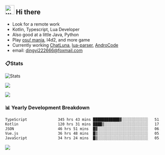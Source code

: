 ## <img alt="wave" src="https://raw.githubusercontent.com/MartinHeinz/MartinHeinz/master/wave.gif" width="30px"> Hi there

- Look for a remote work
- Kotlin, Typescript, Lua Developer
- Also good at a little Java, Python
- Play [osu! mania](https://osu.ppy.sh/users/29808669), l4d2, and more game
- Currently working [ChatLuna](https://github.com/ChatLunaLab), [lua-parser](https://github.com/dingyi222666/lua-parser), [AndroCode](https://github.com/dingyi222666/AndroCode)
- email: [dingyi222666@foxmail.com](mailto:dingyi222666@foxmail.com)

### 📋Stats

![Stats](https://github-readme-stats.vercel.app/api?username=dingyi222666&show_icons=true&icon_color=47A69E&title_color=47A69E&count_private=true)    

![](https://api.githubtrends.io/user/svg/dingyi222666/langs?time_range=one_year&include_private=True&loc_metric=changed&theme=classic)

![](http://github-profile-summary-cards.vercel.app/api/cards/productive-time?username=dingyi222666&theme=nord_dark&utcOffset=8)

### 📊 Yearly Development Breakdown

<!--START_SECTION:waka-->

```txt
TypeScript              345 hrs 43 mins ████████████▓░░░░░░░░░░░░   51.16 %
Kotlin                  120 hrs 31 mins ████▒░░░░░░░░░░░░░░░░░░░░   17.84 %
JSON                    46 hrs 51 mins  █▓░░░░░░░░░░░░░░░░░░░░░░░   06.93 %
Vue.js                  36 hrs 48 mins  █▒░░░░░░░░░░░░░░░░░░░░░░░   05.45 %
JavaScript              34 hrs 24 mins  █▒░░░░░░░░░░░░░░░░░░░░░░░   05.09 %
```

<!--END_SECTION:waka-->

![](https://komarev.com/ghpvc/?username=dingyi222666)
